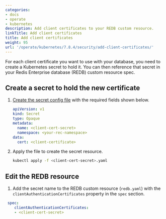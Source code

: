 ```yaml
---
categories:
- docs
- operate
- kubernetes
description: Add client certificates to your REDB custom resource.
linkTitle: Add client certificates
title: Add client certificates
weight: 95
url: '/operate/kubernetes/7.8.4/security/add-client-certificates/'
---
```


For each client certificate you want to use with your database, you need to create a Kubernetes secret to hold it. You can then reference that secret in your Redis Enterprise database (REDB) custom resource spec.

## Create a secret to hold the new certificate

1. [Create the secret config file](https://kubernetes.io/docs/tasks/configmap-secret/managing-secret-using-config-file/) with the required fields shown below.

    ```yaml
    apiVersion: v1
    kind: Secret
    type: Opaque
    metadata:
      name: <client-cert-secret>
      namespace: <your-rec-namespace>
    data:
      cert: <client-certificate>
    ```
  
1. Apply the file to create the secret resource.

    ```bash
    kubectl apply -f <client-cert-secret>.yaml
    ```

## Edit the REDB resource

1. Add the secret name to the REDB custom resource (`redb.yaml`) with the `clientAuthenticationCertificates` property in the `spec` section.

  ```yaml
   spec:
      clientAuthenticationCertificates:
      - <client-cert-secret>
  ```
